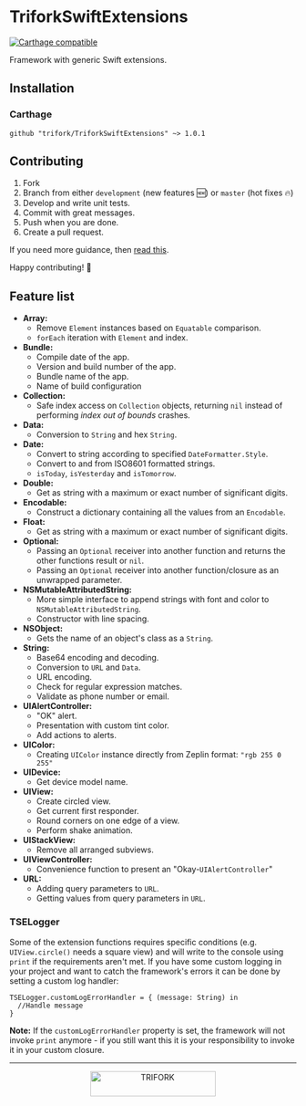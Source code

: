 # TriforkSwiftExtensions

[![Carthage compatible](https://img.shields.io/badge/Carthage-compatible-4BC51D.svg?style=flat)](https://github.com/Carthage/Carthage)
<!-- ![Build status](https://api.travis-ci.org/trifork/TriforkSwiftExtensions.svg?branch=master)-->

Framework with generic Swift extensions.

## Installation
### Carthage
```
github "trifork/TriforkSwiftExtensions" ~> 1.0.1
```


## Contributing
1. Fork
2. Branch from either `development` (new features 🆕) or `master` (hot fixes 🔥)
3. Develop and write unit tests.
4. Commit with great messages.
5. Push when you are done.
6. Create a pull request.

If you need more guidance, then [read this](https://akrabat.com/the-beginners-guide-to-contributing-to-a-github-project/).

Happy contributing! 🎉


## Feature list
- **Array:**
  - Remove `Element` instances based on `Equatable` comparison.
  - `forEach` iteration with `Element` and index.
- **Bundle:**
  - Compile date of the app.
  - Version and build number of the app.
  - Bundle name of the app.
  - Name of build configuration
- **Collection:**
  - Safe index access on `Collection` objects, returning `nil` instead of performing *index out of bounds* crashes.
- **Data:**
  - Conversion to `String` and hex `String`.
- **Date:**
  - Convert to string according to specified `DateFormatter.Style`.
  - Convert to and from ISO8601 formatted strings.
  - `isToday`, `isYesterday` and `isTomorrow`.
- **Double:**
  - Get as string with a maximum or exact number of significant digits.
- **Encodable:**
  - Construct a dictionary containing all the values from an `Encodable`.
- **Float:**
  - Get as string with a maximum or exact number of significant digits.
- **Optional:**
  - Passing an `Optional` receiver into another function and returns the other functions result or `nil`.
  - Passing an `Optional` receiver into another function/closure as an unwrapped parameter.
- **NSMutableAttributedString:**
  - More simple interface to append strings with font and color to `NSMutableAttributedString`.
  - Constructor with line spacing.
- **NSObject:**
  - Gets the name of an object's class as a `String`.
- **String:**
  - Base64 encoding and decoding.
  - Conversion to `URL` and `Data`.
  - URL encoding.
  - Check for regular expression matches.
  - Validate as phone number or email.
- **UIAlertController:**
  - "OK" alert.
  - Presentation with custom tint color.
  - Add actions to alerts.
- **UIColor:**
  - Creating `UIColor` instance directly from Zeplin format: `"rgb 255 0 255"`
- **UIDevice:**
  - Get device model name.
- **UIView:**
  - Create circled view.
  - Get current first responder.
  - Round corners on one edge of a view.
  - Perform shake animation.
- **UIStackView:**
  - Remove all arranged subviews.
- **UIViewController:**
  - Convenience function to present an "Okay-`UIAlertController`"
- **URL:**
  - Adding query parameters to `URL`.
  - Getting values from query parameters in `URL`.

### TSELogger
Some of the extension functions requires specific conditions (e.g. `UIView.circle()` needs a square view) and will write to the console using `print` if the requirements aren't met.
If you have some custom logging in your project and want to catch the framework's errors it can be done by setting a custom log handler:

```
TSELogger.customLogErrorHandler = { (message: String) in
  //Handle message
}
```

**Note:** If the `customLogErrorHandler` property is set, the framework will not invoke `print` anymore - if you still want this it is your responsibility to invoke it in your custom closure.

---

<p align="center">
  <img width="220" height="44" src="http://trifork.com/wp-content/uploads/2016/05/logo_trifork.png" alt="TRIFORK">
</p>
